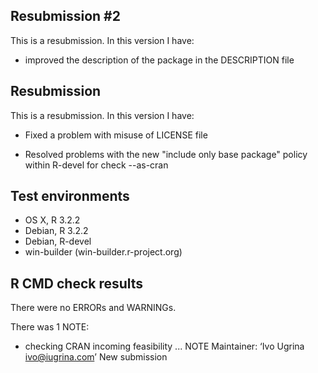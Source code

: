 ## Resubmission #2
This is a resubmission. In this version I have:

* improved the description of the package in the DESCRIPTION file

## Resubmission
This is a resubmission. In this version I have:

* Fixed a problem with misuse of LICENSE file

* Resolved problems with the new "include only base package"
  policy within R-devel for check --as-cran

## Test environments
* OS X, R 3.2.2
* Debian, R 3.2.2
* Debian, R-devel
* win-builder (win-builder.r-project.org)

## R CMD check results
There were no ERRORs and WARNINGs. 

There was 1 NOTE:

* checking CRAN incoming feasibility ... NOTE
  Maintainer: ‘Ivo Ugrina <ivo@iugrina.com>’
  New submission

